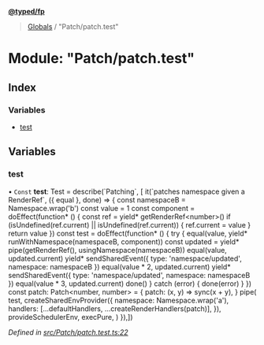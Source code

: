 **[@typed/fp](../README.md)**

> [Globals](../globals.md) / "Patch/patch.test"

# Module: "Patch/patch.test"

## Index

### Variables

* [test](_patch_patch_test_.md#test)

## Variables

### test

• `Const` **test**: Test = describe(\`Patching\`, [ it(\`patches namespace given a RenderRef\`, ({ equal }, done) => { const namespaceB = Namespace.wrap('b') const value = 1 const component = doEffect(function* () { const ref = yield* getRenderRef\<number>() if (isUndefined(ref.current) \|\| isUndefined(ref.current)) { ref.current = value } return value }) const test = doEffect(function* () { try { equal(value, yield* runWithNamespace(namespaceB, component)) const updated = yield* pipe(getRenderRef(), usingNamespace(namespaceB)) equal(value, updated.current) yield* sendSharedEvent({ type: 'namespace/updated', namespace: namespaceB }) equal(value * 2, updated.current) yield* sendSharedEvent({ type: 'namespace/updated', namespace: namespaceB }) equal(value * 3, updated.current) done() } catch (error) { done(error) } }) const patch: Patch\<number, number> = { patch: (x, y) => sync(x + y), } pipe( test, createSharedEnvProvider({ namespace: Namespace.wrap('a'), handlers: [...defaultHandlers, ...createRenderHandlers(patch)], }), provideSchedulerEnv, execPure, ) }),])

*Defined in [src/Patch/patch.test.ts:22](https://github.com/TylorS/typed-fp/blob/559f273/src/Patch/patch.test.ts#L22)*
